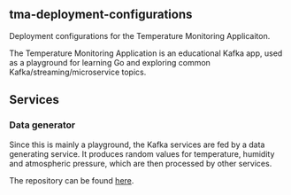 ## tma-deployment-configurations

Deployment configurations for the Temperature Monitoring Applicaiton.

The Temperature Monitoring Application is an educational Kafka app, used as a playground for learning Go and exploring common Kafka/streaming/microservice topics.

## Services

### Data generator

Since this is mainly a playground, the Kafka services are fed by a data generating service. It produces random values for temperature, humidity and atmospheric pressure, which are then processed by other services.

The repository can be found [here](https://github.com/ivanov-slk/tma-data-generator).
